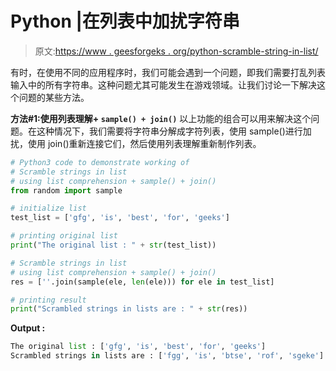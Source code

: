 # Python |在列表中加扰字符串

> 原文:[https://www . geesforgeks . org/python-scramble-string-in-list/](https://www.geeksforgeeks.org/python-scramble-strings-in-list/)

有时，在使用不同的应用程序时，我们可能会遇到一个问题，即我们需要打乱列表输入中的所有字符串。这种问题尤其可能发生在游戏领域。让我们讨论一下解决这个问题的某些方法。

**方法#1:使用列表理解+ `sample() + join()`**
以上功能的组合可以用来解决这个问题。在这种情况下，我们需要将字符串分解成字符列表，使用 sample()进行加扰，使用 join()重新连接它们，然后使用列表理解重新制作列表。

```py
# Python3 code to demonstrate working of
# Scramble strings in list
# using list comprehension + sample() + join()
from random import sample 

# initialize list 
test_list = ['gfg', 'is', 'best', 'for', 'geeks']

# printing original list 
print("The original list : " + str(test_list))

# Scramble strings in list
# using list comprehension + sample() + join()
res = [''.join(sample(ele, len(ele))) for ele in test_list]

# printing result
print("Scrambled strings in lists are : " + str(res))
```

**Output :**

```py
The original list : ['gfg', 'is', 'best', 'for', 'geeks']
Scrambled strings in lists are : ['fgg', 'is', 'btse', 'rof', 'sgeke']

```